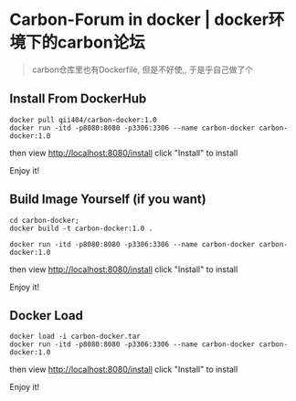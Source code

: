 # Carbon-Forum in docker | docker环境下的carbon论坛

> carbon仓库里也有Dockerfile, 但是不好使,, 于是乎自己做了个


## Install From DockerHub

```
docker pull qii404/carbon-docker:1.0
docker run -itd -p8080:8080 -p3306:3306 --name carbon-docker carbon-docker:1.0
```

then view [http://localhost:8080/install](http://localhost:8080/install) click "Install" to install

Enjoy it!


## Build Image Yourself (if you want)

```
cd carbon-docker;
docker build -t carbon-docker:1.0 .

docker run -itd -p8080:8080 -p3306:3306 --name carbon-docker carbon-docker:1.0
```

then view [http://localhost:8080/install](http://localhost:8080/install) click "Install" to install

Enjoy it!


## Docker Load

```
docker load -i carbon-docker.tar
docker run -itd -p8080:8080 -p3306:3306 --name carbon-docker carbon-docker:1.0
```

then view [http://localhost:8080/install](http://localhost:8080/install) click "Install" to install

Enjoy it!
